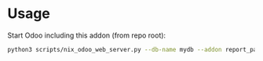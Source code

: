 # Usage

Start Odoo including this addon (from repo root):

```bash
python3 scripts/nix_odoo_web_server.py --db-name mydb --addon report_paperformat_company_dependent
```
